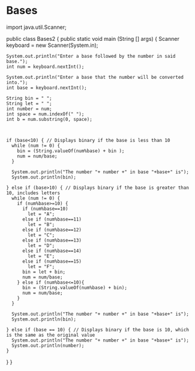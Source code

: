 # Bases


import java.util.Scanner;

public class Bases2 {
  public static void main (String [] args) {
    Scanner keyboard = new Scanner(System.in);
   
    System.out.println("Enter a base followed by the number in said base.");
    int num = keyboard.nextInt();
    
    System.out.println("Enter a base that the number will be converted into.");
    int base = keyboard.nextInt();
    
    String bin = " ";
    String let = " ";
    int number = num;
    int space = num.indexOf(" ");
    int b = num.substring(0, space);
    
    
    
    if (base<10) { // Displays binary if the base is less than 10
      while (num != 0) {
        bin = (String.valueOf(num%base) + bin );
        num = num/base;
      }
      
      System.out.println("The number "+ number +" in base "+base+" is");
      System.out.println(bin);
      
    } else if (base>10) { // Displays binary if the base is greater than 10, includes letters
      while (num != 0) {
        if (num%base>=10) {
          if (num%base==10)
            let = "A";
          else if (num%base==11)
            let = "B";
          else if (num%base==12)
            let = "C";
          else if (num%base==13)
            let = "D";
          else if (num%base==14)
            let = "E";
          else if (num%base==15)
            let = "F";
          bin = let + bin;
          num = num/base;
        } else if (num%base<=10){
          bin = (String.valueOf(num%base) + bin);
          num = num/base;
        }
      }
      
      System.out.println("The number "+ number +" in base "+base+" is");
      System.out.println(bin);
      
    } else if (base == 10) { // Displays binary if the base is 10, which is the same as the original value
      System.out.println("The number "+ number +" in base "+base+" is");
      System.out.println(number);
    }  
  }
}

